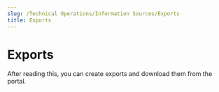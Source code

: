 ```yaml
---
slug: /Technical Operations/Information Sources/Exports
title: Exports
---
```

# Exports

After reading this, you can create exports and download them from the portal.
